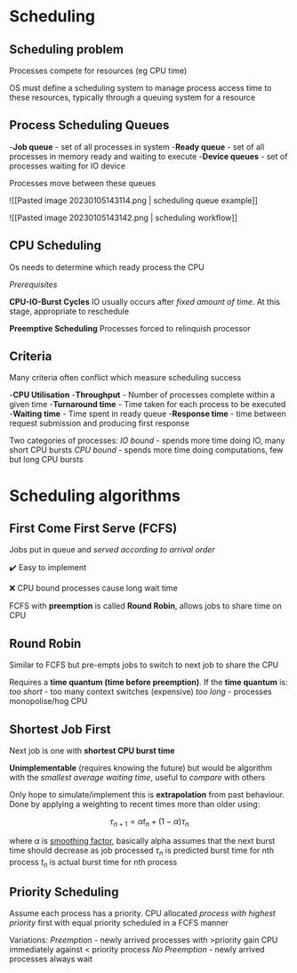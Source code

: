
# Scheduling

## Scheduling problem

Processes compete for resources (eg CPU time)

OS must define a scheduling system to manage process access time to these resources, typically through a queuing system for a resource

## Process Scheduling Queues

-**Job queue** - set of all processes in system
-**Ready queue** - set of all processes in memory ready and waiting to execute
-**Device queues** - set of processes waiting for IO device

Processes move between these queues


![[Pasted image 20230105143114.png | scheduling queue example]]


![[Pasted image 20230105143142.png | scheduling workflow]]


## CPU Scheduling

Os needs to determine which ready process the CPU

_Prerequisites_

**CPU-IO-Burst Cycles**
IO usually occurs after _fixed amount of time_. At this stage, appropriate to reschedule

**Preemptive Scheduling**
Processes forced to relinquish processor

## Criteria

Many criteria often conflict which measure scheduling success

-**CPU Utilisation**
-**Throughput** - Number of processes complete within a given time
-**Turnaround time** - Time taken for each process to be executed
-**Waiting time** - Time spent in ready queue
-**Response time** - time between request submission and producing first response

Two categories of processes:
_IO bound_ - spends more time doing IO, many short CPU bursts
_CPU bound_ - spends more time doing computations, few but long CPU bursts

# Scheduling algorithms

## First Come First Serve (FCFS)

Jobs put in queue and _served according to arrival order_

✔️
Easy to implement

❌
CPU bound processes cause long wait time

FCFS with **preemption** is called **Round Robin**, allows jobs to share time on CPU

## Round Robin
Similar to FCFS but pre-empts jobs to switch to next job to share the CPU

Requires a **time quantum (time before preemption)**.
If the **time quantum** is:
	_too short_ - too many context switches (expensive)
	_too long_ - processes monopolise/hog CPU 


## Shortest Job First

Next job is one with **shortest CPU burst time**

**Unimplementable** (requires knowing the future) but would be algorithm with the _smallest average waiting time_, useful to _compare_ with others

Only hope to simulate/implement this is **extrapolation** from past behaviour. Done by applying a weighting to recent times more than older using:

$$\tau_{n+1} = \alpha t_n + (1-\alpha)\tau_n$$

where 
$\alpha$ is [smoothing factor](https://en.wikipedia.org/wiki/Exponential_smoothing),  basically alpha assumes that the next burst time should decrease as job processed
$\tau_n$ is predicted burst time for nth process
$t_n$ is actual burst time for nth process




## Priority Scheduling

Assume each process has a priority. CPU allocated _process with highest priority_ first with equal priority scheduled in a FCFS manner

Variations:
	_Preemption_ - newly arrived processes with >priority gain CPU immediately against < priority process
	_No Preemption_ - newly arrived processes always wait

